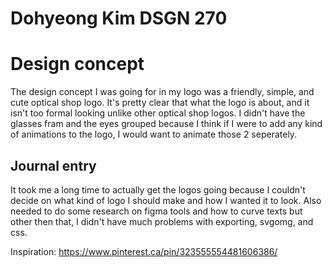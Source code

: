 # Dohyeong Kim DSGN 270

# Design concept
The design concept I was going for in my logo was a friendly, simple, and cute optical shop logo. It's pretty clear that what the logo is about, and it isn't too formal looking unlike other optical shop logos. I didn't have the glasses fram and the eyes grouped because I think if I were to add any kind of animations to the logo, I would want to animate those 2 seperately.

## Journal entry
It took me a long time to actually get the logos going because I
couldn't decide on what kind of logo I should make and how I wanted it to look. Also needed to do some research on figma tools and how to curve texts but other then that, I didn't have much problems with exporting, svgomg, and css.

Inspiration: https://www.pinterest.ca/pin/323555554481606386/